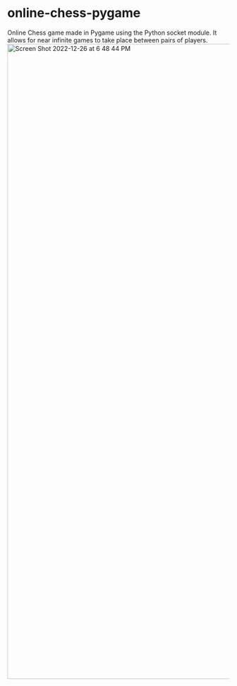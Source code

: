 # online-chess-pygame
Online Chess game made in Pygame using the Python socket module. It allows for near infinite games to take place between pairs of players.
<img width="1437" alt="Screen Shot 2022-12-26 at 6 48 44 PM" src="https://user-images.githubusercontent.com/107334013/221315093-1bf68b86-902a-4d05-9320-b3be591550d4.png">
